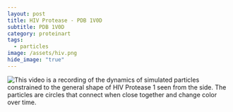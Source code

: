 ```yaml
---
layout: post
title: HIV Protease - PDB 1V0D
subtitle: PDB 1V0D
category: proteinart
tags:
  - particles
image: /assets/hiv.png
hide_image: "true"
---
```

![This video is a recording of the dynamics of simulated particles constrained to the general shape of HIV Protease 1 seen from the side. The particles are circles that connect when close together and change color over time.](/assets/hiv.webp)